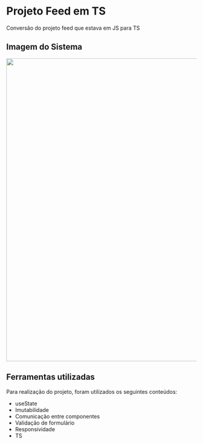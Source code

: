 # Projeto Feed em TS
Conversão do projeto feed que estava em JS para TS

## Imagem do Sistema
<div align="center">
  <img src="https://github.com/sergiosaruijr/projeto-feed/assets/54729444/6ea1341b-88c4-4bb6-b76c-dffef1fb2726.PNG" width="800px"/>
</div>


## Ferramentas utilizadas
Para realização do projeto, foram utilizados os seguintes conteúdos:
* useState
* Imutabilidade
* Comunicação entre componentes
* Validação de formulário
* Responsividade
* TS



